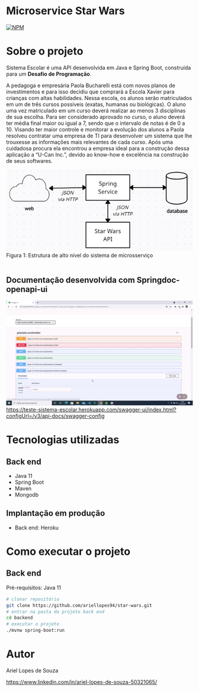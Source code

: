 # Microservice Star Wars 
[![NPM](https://img.shields.io/npm/l/react)](https://github.com/ariellopes94/star-wars/blob/main/LICENSE) 


# Sobre o projeto

Sistema Escolar é uma API desenvolvida em Java e Spring Boot, construída para um  **Desafio de Programação**.


A pedagoga e empresária Paola Bucharelli está com novos planos de investimentos e
para isso decidiu que comprará a Escola Xavier para crianças com altas habilidades. Nessa escola,
os alunos serão matriculados em um de três cursos possíveis (exatas, humanas ou biológicas).
O aluno uma vez matriculado em um curso deverá realizar ao menos 3 disciplinas de sua
escolha. Para ser considerado aprovado no curso, o aluno deverá ter média final maior ou igual
a 7, sendo que o intervalo de notas é de 0 a 10.
Visando ter maior controle e monitorar a evolução dos alunos a Paola resolveu contratar
uma empresa de TI para desenvolver um sistema que lhe trouxesse as informações mais
relevantes de cada curso. Após uma cuidadosa procura ela encontrou a empresa ideal para a
construção dessa aplicação a “U-Can Inc.”, devido ao know-how e excelência na construção de
seus softwares.

![Mobile 1](https://raw.githubusercontent.com/ariellopes94/imagens-para-readme/master/Star%20Wars/mapeamento%20estrutura%20projeto.png)  <br />
Figura 1: Estrutura de alto nível do sistema de microsserviço
 <br /> <br />


## Documentação desenvolvida com Springdoc-openapi-ui
![Mobile 2](https://raw.githubusercontent.com/ariellopes94/imagens-para-readme/master/Star%20Wars/star-wars-gif.gif)
https://teste-sistema-escolar.herokuapp.com/swagger-ui/index.html?configUrl=/v3/api-docs/swagger-config

# Tecnologias utilizadas
## Back end
- Java 11
- Spring Boot
- Maven
- Mongodb

## Implantação em produção
- Back end: Heroku

# Como executar o projeto

## Back end
Pré-requisitos: Java 11

```bash
# clonar repositório
git clone https://github.com/ariellopes94/star-wars.git
# entrar na pasta do projeto back end
cd backend
# executar o projeto
./mvnw spring-boot:run
```

# Autor

Ariel Lopes de Souza

https://www.linkedin.com/in/ariel-lopes-de-souza-50321065/

